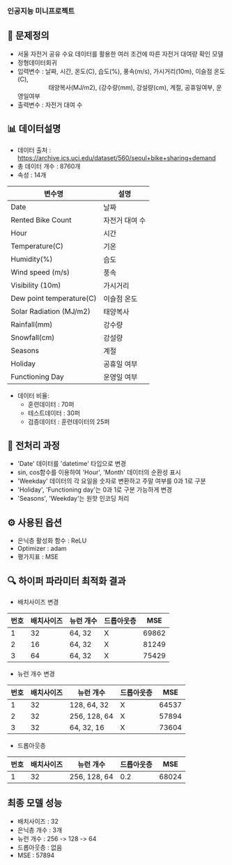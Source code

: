 <!-- info -->
### 인공지능 미니프로젝트


<!-- introduce -->
## 📌 문제정의

- 서울 자전거 공유 수요 데이터를 활용한 여러 조건에 따른 자전거 대여량 확인 모델
- 정형데이터회귀
- 입력변수 : 날짜, 시간, 온도(C), 습도(%), 풍속(m/s), 가시거리(10m), 이슬점 온도(C), <br>&nbsp;&nbsp;&nbsp;&nbsp;&nbsp;&nbsp;&nbsp;&nbsp;&nbsp;&nbsp;&nbsp;&nbsp;&nbsp;&nbsp;&nbsp;&nbsp;&nbsp;
태양복사(MJ/m2), (강수량(mm), 강설량(cm), 계절, 공휴일여부, 운영일여부	
- 출력변수 : 자전거 대여 수


## 📊 데이터설명
- 데이터 출처 : https://archive.ics.uci.edu/dataset/560/seoul+bike+sharing+demand
- 총 데이터 개수 : 8760개
- 속성 : 14개

| 변수명                   | 설명               |
|--------------------------|--------------------|
| Date                     | 날짜               |
| Rented Bike Count        | 자전거 대여 수      |
| Hour                     | 시간               |
| Temperature(C)           | 기온               |
| Humidity(%)              | 습도               |
| Wind speed (m/s)         | 풍속               |
| Visibility (10m)         | 가시거리           |
| Dew point temperature(C) | 이슬점 온도        |
| Solar Radiation (MJ/m2)  | 태양복사           |
| Rainfall(mm)             | 강수량             |
| Snowfall(cm)             | 강설량             |
| Seasons                  | 계절               |
| Holiday                  | 공휴일 여부        |
| Functioning Day          | 운영일 여부        |

- 데이터 비율:
  - 훈련데이터 : 70퍼
  - 테스트데이터 : 30퍼
  - 검증데이터 : 훈련데이터의 25퍼

## 🧹 전처리 과정

- 'Date' 데이터를 'datetime' 타입으로 변경
- sin, cos함수를 이용하여 'Hour', 'Month' 데이터의 순환성 표시
- 'Weekday' 데이터의 각 요일을 숫자로 변환하고 주말 여부를 0과 1로 구분
- 'Holiday', 'Functioning day'는 0과 1로 구분 가능하게 변경
- 'Seasons', 'Weekday'는 원핫 인코딩 처리

## ⚙️ 사용된 옵션

- 은닉층 활성화 함수 : ReLU
- Optimizer : adam
- 평가지표 : MSE

## 🔍 하이퍼 파라미터 최적화 결과 

- 배치사이즈 변경

| 번호 | 배치사이즈| 뉴런 개수 | 드롭아웃층 | MSE |
|------|-----------|-----------|------------|-----|
| 1    | 32        | 64, 32    | X           | 69862 |
| 2    | 16        | 64, 32    | X           | 81249 |
| 3    | 64        | 64, 32    | X           | 75429 |

- 뉴런 개수 변경

| 번호 | 배치사이즈| 뉴런 개수 | 드롭아웃층 | MSE |
|------|-----------|-----------|------------|-----|
| 1    | 32        | 128, 64, 32  | X           | 64537 |
| 2    | 32        | 256, 128, 64 | X           | 57894 |
| 3    | 32        | 64, 32, 16   | X           | 73604 |

- 드롭아웃층

| 번호 | 배치사이즈| 뉴런 개수 | 드롭아웃층 | MSE |
|------|-----------|-----------|------------|-----|
| 1    | 32        | 256, 128, 64  | 0.2       | 68024 |

## 최종 모델 성능

- 배치사이즈 : 32
- 은닉층 개수 : 3개
- 뉴런 개수 : 256 -> 128 -> 64
- 드롭아웃층 : 없음
- MSE : 57894

